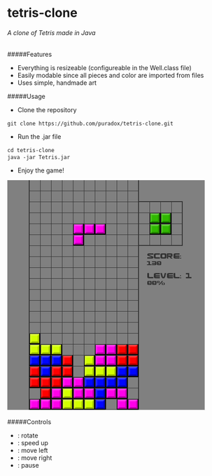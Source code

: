 # tetris-clone
###### A clone of Tetris made in Java


#####Features
 - Everything is resizeable (configureable in the Well.class file)
 - Easily modable since all pieces and color are imported from files
 - Uses simple, handmade art

#####Usage
- Clone the repository
```
git clone https://github.com/puradox/tetris-clone.git
```
- Run the .jar file
```
cd tetris-clone
java -jar Tetris.jar
```
- Enjoy the game!

![Screenshot of tetris-clone](https://raw.githubusercontent.com/puradox/tetris-clone/master/screenshot.png)

#####Controls
- <UP> : rotate
- <DOWN> : speed up
- <LEFT> : move left
- <RIGHT> : move right
- <ESCAPE> : pause
